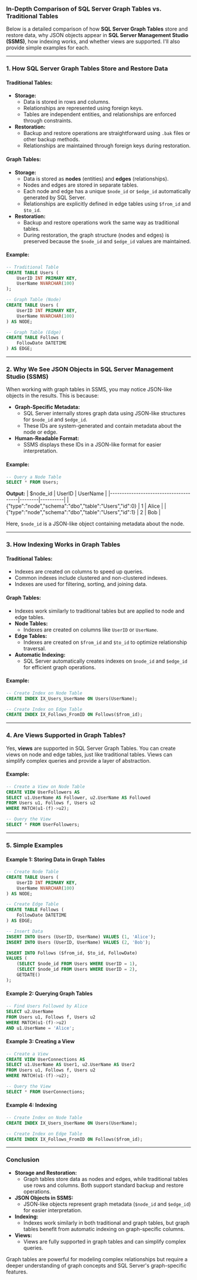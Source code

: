 ### **In-Depth Comparison of SQL Server Graph Tables vs. Traditional Tables**

Below is a detailed comparison of how **SQL Server Graph Tables** store and restore data, why JSON objects appear in **SQL Server Management Studio (SSMS)**, how indexing works, and whether views are supported. I'll also provide simple examples for each.

---

### **1. How SQL Server Graph Tables Store and Restore Data**

#### **Traditional Tables:**
- **Storage:**
  - Data is stored in rows and columns.
  - Relationships are represented using foreign keys.
  - Tables are independent entities, and relationships are enforced through constraints.
- **Restoration:**
  - Backup and restore operations are straightforward using `.bak` files or other backup methods.
  - Relationships are maintained through foreign keys during restoration.

#### **Graph Tables:**
- **Storage:**
  - Data is stored as **nodes** (entities) and **edges** (relationships).
  - Nodes and edges are stored in separate tables.
  - Each node and edge has a unique `$node_id` or `$edge_id` automatically generated by SQL Server.
  - Relationships are explicitly defined in edge tables using `$from_id` and `$to_id`.
- **Restoration:**
  - Backup and restore operations work the same way as traditional tables.
  - During restoration, the graph structure (nodes and edges) is preserved because the `$node_id` and `$edge_id` values are maintained.

#### **Example:**
```sql
-- Traditional Table
CREATE TABLE Users (
    UserID INT PRIMARY KEY,
    UserName NVARCHAR(100)
);

-- Graph Table (Node)
CREATE TABLE Users (
    UserID INT PRIMARY KEY,
    UserName NVARCHAR(100)
) AS NODE;

-- Graph Table (Edge)
CREATE TABLE Follows (
    FollowDate DATETIME
) AS EDGE;
```

---

### **2. Why We See JSON Objects in SQL Server Management Studio (SSMS)**

When working with graph tables in SSMS, you may notice JSON-like objects in the results. This is because:

- **Graph-Specific Metadata:**
  - SQL Server internally stores graph data using JSON-like structures for `$node_id` and `$edge_id`.
  - These IDs are system-generated and contain metadata about the node or edge.
- **Human-Readable Format:**
  - SSMS displays these IDs in a JSON-like format for easier interpretation.

#### **Example:**
```sql
-- Query a Node Table
SELECT * FROM Users;
```
**Output:**
| $node_id                              | UserID | UserName |
|---------------------------------------|--------|----------|
| {"type":"node","schema":"dbo","table":"Users","id":0} | 1      | Alice    |
| {"type":"node","schema":"dbo","table":"Users","id":1} | 2      | Bob      |

Here, `$node_id` is a JSON-like object containing metadata about the node.

---

### **3. How Indexing Works in Graph Tables**

#### **Traditional Tables:**
- Indexes are created on columns to speed up queries.
- Common indexes include clustered and non-clustered indexes.
- Indexes are used for filtering, sorting, and joining data.

#### **Graph Tables:**
- Indexes work similarly to traditional tables but are applied to node and edge tables.
- **Node Tables:**
  - Indexes are created on columns like `UserID` or `UserName`.
- **Edge Tables:**
  - Indexes are created on `$from_id` and `$to_id` to optimize relationship traversal.
- **Automatic Indexing:**
  - SQL Server automatically creates indexes on `$node_id` and `$edge_id` for efficient graph operations.

#### **Example:**
```sql
-- Create Index on Node Table
CREATE INDEX IX_Users_UserName ON Users(UserName);

-- Create Index on Edge Table
CREATE INDEX IX_Follows_FromID ON Follows($from_id);
```

---

### **4. Are Views Supported in Graph Tables?**

Yes, **views** are supported in SQL Server Graph Tables. You can create views on node and edge tables, just like traditional tables. Views can simplify complex queries and provide a layer of abstraction.

#### **Example:**
```sql
-- Create a View on Node Table
CREATE VIEW UserFollowers AS
SELECT u1.UserName AS Follower, u2.UserName AS Followed
FROM Users u1, Follows f, Users u2
WHERE MATCH(u1-(f)->u2);

-- Query the View
SELECT * FROM UserFollowers;
```

---

### **5. Simple Examples**

#### **Example 1: Storing Data in Graph Tables**
```sql
-- Create Node Table
CREATE TABLE Users (
    UserID INT PRIMARY KEY,
    UserName NVARCHAR(100)
) AS NODE;

-- Create Edge Table
CREATE TABLE Follows (
    FollowDate DATETIME
) AS EDGE;

-- Insert Data
INSERT INTO Users (UserID, UserName) VALUES (1, 'Alice');
INSERT INTO Users (UserID, UserName) VALUES (2, 'Bob');

INSERT INTO Follows ($from_id, $to_id, FollowDate)
VALUES (
    (SELECT $node_id FROM Users WHERE UserID = 1),
    (SELECT $node_id FROM Users WHERE UserID = 2),
    GETDATE()
);
```

#### **Example 2: Querying Graph Tables**
```sql
-- Find Users Followed by Alice
SELECT u2.UserName
FROM Users u1, Follows f, Users u2
WHERE MATCH(u1-(f)->u2)
AND u1.UserName = 'Alice';
```

#### **Example 3: Creating a View**
```sql
-- Create a View
CREATE VIEW UserConnections AS
SELECT u1.UserName AS User1, u2.UserName AS User2
FROM Users u1, Follows f, Users u2
WHERE MATCH(u1-(f)->u2);

-- Query the View
SELECT * FROM UserConnections;
```

#### **Example 4: Indexing**
```sql
-- Create Index on Node Table
CREATE INDEX IX_Users_UserName ON Users(UserName);

-- Create Index on Edge Table
CREATE INDEX IX_Follows_FromID ON Follows($from_id);
```

---

### **Conclusion**

- **Storage and Restoration:**
  - Graph tables store data as nodes and edges, while traditional tables use rows and columns. Both support standard backup and restore operations.
- **JSON Objects in SSMS:**
  - JSON-like objects represent graph metadata (`$node_id` and `$edge_id`) for easier interpretation.
- **Indexing:**
  - Indexes work similarly in both traditional and graph tables, but graph tables benefit from automatic indexing on graph-specific columns.
- **Views:**
  - Views are fully supported in graph tables and can simplify complex queries.

Graph tables are powerful for modeling complex relationships but require a deeper understanding of graph concepts and SQL Server's graph-specific features.